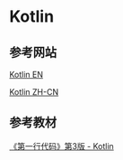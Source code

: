 # Kotlin

## 参考网站

[Kotlin EN](https://kotlinlang.org/docs/reference/)

[Kotlin ZH-CN](https://www.kotlincn.net/docs/reference/)

## 参考教材

[《第一行代码》第3版 - Kotlin](https://book.douban.com/subject/34996842/)

